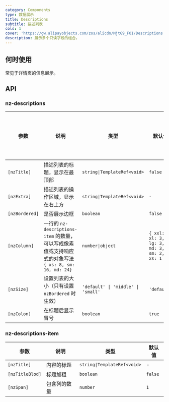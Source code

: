 ```yaml
---
category: Components
type: 数据展示
title: Descriptions
subtitle: 描述列表
cols: 1
cover: 'https://gw.alipayobjects.com/zos/alicdn/MjtG9_FOI/Descriptions.svg'
description: 展示多个只读字段的组合。
---
```



## 何时使用

常见于详情页的信息展示。


## API

### nz-descriptions

| 参数           | 说明                                                                                                  | 类型                               | 默认值                                          | 支持全局配置 |
| -------------- | ----------------------------------------------------------------------------------------------------- | ---------------------------------- | ----------------------------------------------- | ------------ |
| `[nzTitle]`    | 描述列表的标题，显示在最顶部                                                                          | `string\|TemplateRef<void>`        | `false`                                         |
| `[nzExtra]`    | 描述列表的操作区域，显示在右上方                                                                      | `string\|TemplateRef<void>`        | `-`                                             |
| `[nzBordered]` | 是否展示边框                                                                                          | `boolean`                          | `false`                                         | ✅            |
| `[nzColumn]`   | 一行的 `nz-descriptions-item` 的数量，可以写成像素值或支持响应式的对象写法 `{ xs: 8, sm: 16, md: 24}` | `number\|object`                   | `{ xxl: 3, xl: 3, lg: 3, md: 3, sm: 2, xs: 1 }` | ✅            |
| `[nzSize]`     | 设置列表的大小（只有设置 `nzBordered` 时生效）                                                        | `'default' \| 'middle' \| 'small'` | `'default'`                                     | ✅            |
| `[nzColon]`    | 在标题后显示冒号                                                                                      | `boolean`                          | `true`                                          | ✅            |

### nz-descriptions-item

| 参数            | 说明         | 类型                        | 默认值 |
| --------------- | ------------ | --------------------------- | ------ |
| `[nzTitle]`     | 内容的标题   | `string\|TemplateRef<void>` | -       |
| `[nzTitleBlod]` | 标题加粗     | `boolean`                   | `false` |
| `[nzSpan]`      | 包含列的数量 | `number`                    | `1`     |
